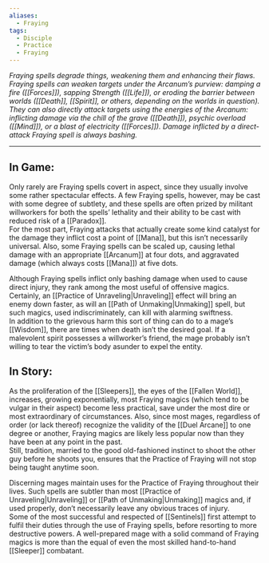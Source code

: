 ```yaml
---
aliases:
  - Fraying
tags:
  - Disciple
  - Practice
  - Fraying
---
```


_Fraying spells degrade things, weakening them and enhancing their flaws. Fraying spells can weaken targets under the Arcanum’s purview: damping a fire ([[Forces]]), sapping Strength ([[Life]]), or eroding the barrier between worlds ([[Death]], [[Spirit]], or others, depending on the worlds in question). They can also directly attack targets using the energies of the Arcanum: inflicting damage via the chill of the grave ([[Death]]), psychic overload ([[Mind]]), or a blast of electricity ([[Forces]]). Damage inflicted by a direct-attack Fraying spell is always bashing._

---

## In Game:

Only rarely are Fraying spells covert in aspect, since they usually involve some rather spectacular effects. A few Fraying spells, however, may be cast with some degree of subtlety, and these spells are often prized by militant willworkers for both the spells’ lethality and their ability to be cast with reduced risk of a [[Paradox]].\
For the most part, Fraying attacks that actually create some kind catalyst for the damage they inflict cost a point of [[Mana]], but this isn’t necessarily universal. Also, some Fraying spells can be scaled up, causing lethal damage with an appropriate [[Arcanum]] at four dots, and aggravated damage (which always costs [[Mana]]) at five dots.  
  
Although Fraying spells inflict only bashing damage when used to cause direct injury, they rank among the most useful of offensive magics. Certainly, an [[Practice of Unraveling|Unraveling]] effect will bring an enemy down faster, as will an [[Path of Unmaking|Unmaking]] spell, but such magics, used indiscriminately, can kill with alarming swiftness.\
In addition to the grievous harm this sort of thing can do to a mage’s [[Wisdom]], there are times when death isn’t the desired goal. If a malevolent spirit possesses a willworker’s friend, the mage probably isn’t willing to tear the victim’s body asunder to expel the entity.

## In Story:

As the proliferation of the [[Sleepers]], the eyes of the [[Fallen World]], increases, growing exponentially, most Fraying magics (which tend to be vulgar in their aspect) become less practical, save under the most dire or most extraordinary of circumstances. Also, since most mages, regardless of order (or lack thereof) recognize the validity of the [[Duel Arcane]] to one degree or another, Fraying magics are likely less popular now than they have been at any point in the past.\
Still, tradition, married to the good old-fashioned instinct to shoot the other guy before he shoots you, ensures that the Practice of Fraying will not stop being taught anytime soon. 
  
Discerning mages maintain uses for the Practice of Fraying throughout their lives. Such spells are subtler than most [[Practice of Unraveling|Unraveling]] or [[Path of Unmaking|Unmaking]] magics and, if used properly, don’t necessarily leave any obvious traces of injury.\
Some of the most successful and respected of [[Sentinels]] first attempt to fulfil their duties through the use of Fraying spells, before resorting to more destructive powers. A well-prepared mage with a solid command of Fraying magics is more than the equal of even the most skilled hand-to-hand [[Sleeper]] combatant.